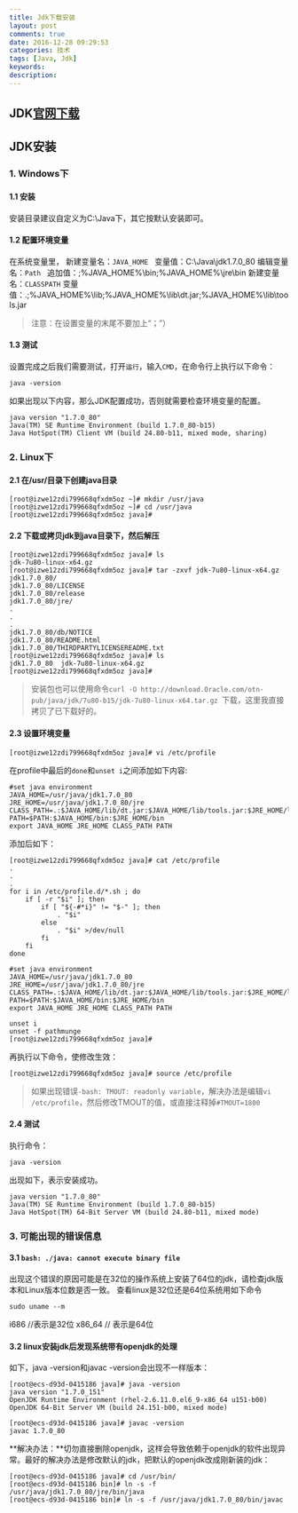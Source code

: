 ```yaml
---
title: Jdk下载安装
layout: post
comments: true
date: 2016-12-28 09:29:53
categories: 技术
tags: [Java, Jdk]
keywords:
description:
---
```

## JDK[官网下载](http://www.oracle.com/technetwork/java/javase/downloads/jdk8-downloads-2133151.html)
<!-- more -->

## JDK安装
### 1. Windows下
#### 1.1 安装
安装目录建议自定义为C:\Java下，其它按默认安装即可。
#### 1.2 配置环境变量
在系统变量里，
新建变量名：`JAVA_HOME`   	变量值：C:\Java\jdk1.7.0_80
编辑变量名：`Path`  		追加值：;%JAVA_HOME%\bin;%JAVA_HOME%\jre\bin
新建变量名：`CLASSPATH` 	变量值：.;%JAVA_HOME%\lib;%JAVA_HOME%\lib\dt.jar;%JAVA_HOME%\lib\tools.jar
>注意：在设置变量的末尾不要加上“；”）

#### 1.3 测试
设置完成之后我们需要测试，打开`运行`，输入`CMD`，在命令行上执行以下命令：

    java -version
如果出现以下内容，那么JDK配置成功，否则就需要检查环境变量的配置。

	java version "1.7.0_80"
	Java(TM) SE Runtime Environment (build 1.7.0_80-b15)
	Java HotSpot(TM) Client VM (build 24.80-b11, mixed mode, sharing)
### 2. Linux下
#### 2.1 在/usr/目录下创建java目录

    [root@izwe12zdi799668qfxdm5oz ~]# mkdir /usr/java
    [root@izwe12zdi799668qfxdm5oz ~]# cd /usr/java
    [root@izwe12zdi799668qfxdm5oz java]# 
#### 2.2 下载或拷贝jdk到java目录下，然后解压

    [root@izwe12zdi799668qfxdm5oz java]# ls
    jdk-7u80-linux-x64.gz
    [root@izwe12zdi799668qfxdm5oz java]# tar -zxvf jdk-7u80-linux-x64.gz 
    jdk1.7.0_80/
    jdk1.7.0_80/LICENSE
    jdk1.7.0_80/release
    jdk1.7.0_80/jre/
    .
    .
    .
    jdk1.7.0_80/db/NOTICE
    jdk1.7.0_80/README.html
    jdk1.7.0_80/THIRDPARTYLICENSEREADME.txt
    [root@izwe12zdi799668qfxdm5oz java]# ls
    jdk1.7.0_80  jdk-7u80-linux-x64.gz
    [root@izwe12zdi799668qfxdm5oz java]# 
> 安装包也可以使用命令`curl -O http://download.Oracle.com/otn-pub/java/jdk/7u80-b15/jdk-7u80-linux-x64.tar.gz `下载，这里我直接拷贝了已下载好的。

#### 2.3 设置环境变量

    [root@izwe12zdi799668qfxdm5oz java]# vi /etc/profile
在profile中最后的`done`和`unset i`之间添加如下内容:

	#set java environment
	JAVA_HOME=/usr/java/jdk1.7.0_80
	JRE_HOME=/usr/java/jdk1.7.0_80/jre
	CLASS_PATH=.:$JAVA_HOME/lib/dt.jar:$JAVA_HOME/lib/tools.jar:$JRE_HOME/lib
	PATH=$PATH:$JAVA_HOME/bin:$JRE_HOME/bin
	export JAVA_HOME JRE_HOME CLASS_PATH PATH
添加后如下：

	[root@izwe12zdi799668qfxdm5oz java]# cat /etc/profile 
	.
	.
	.
	for i in /etc/profile.d/*.sh ; do
	    if [ -r "$i" ]; then
	        if [ "${-#*i}" != "$-" ]; then 
	            . "$i"
	        else
	            . "$i" >/dev/null
	        fi
	    fi
	done

	#set java environment
	JAVA_HOME=/usr/java/jdk1.7.0_80
	JRE_HOME=/usr/java/jdk1.7.0_80/jre
	CLASS_PATH=.:$JAVA_HOME/lib/dt.jar:$JAVA_HOME/lib/tools.jar:$JRE_HOME/lib
	PATH=$PATH:$JAVA_HOME/bin:$JRE_HOME/bin
	export JAVA_HOME JRE_HOME CLASS_PATH PATH

	unset i
	unset -f pathmunge
	[root@izwe12zdi799668qfxdm5oz java]# 
再执行以下命令，使修改生效：

    [root@izwe12zdi799668qfxdm5oz java]# source /etc/profile
> 如果出现错误`-bash: TMOUT: readonly variable`，解决办法是编辑`vi /etc/profile`，然后修改TMOUT的值，或直接注释掉`#TMOUT=1800`

#### 2.4 测试
执行命令：

    java -version
出现如下，表示安装成功。

	java version "1.7.0_80"
	Java(TM) SE Runtime Environment (build 1.7.0_80-b15)
	Java HotSpot(TM) 64-Bit Server VM (build 24.80-b11, mixed mode)

### 3. 可能出现的错误信息
#### 3.1 `bash: ./java: cannot execute binary file`
出现这个错误的原因可能是在32位的操作系统上安装了64位的jdk，请检查jdk版本和Linux版本位数是否一致。
查看linux是32位还是64位系统用如下命令

    sudo uname --m
i686   //表示是32位
x86_64 // 表示是64位
#### 3.2 linux安装jdk后发现系统带有openjdk的处理
如下，java -version和javac -version会出现不一样版本：

    [root@ecs-d93d-0415186 java]# java -version 
    java version "1.7.0_151"
    OpenJDK Runtime Environment (rhel-2.6.11.0.el6_9-x86_64 u151-b00)
    OpenJDK 64-Bit Server VM (build 24.151-b00, mixed mode)
    
    [root@ecs-d93d-0415186 java]# javac -version
    javac 1.7.0_80
**解决办法：**切勿直接删除openjdk，这样会导致依赖于openjdk的软件出现异常。最好的解决办法是修改默认的jdk，把默认的openjdk改成刚新装的jdk：

    [root@ecs-d93d-0415186 java]# cd /usr/bin/
    [root@ecs-d93d-0415186 bin]# ln -s -f /usr/java/jdk1.7.0_80/jre/bin/java
    [root@ecs-d93d-0415186 bin]# ln -s -f /usr/java/jdk1.7.0_80/bin/javac
